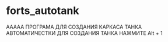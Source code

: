 # forts_autotank
ААААА ПРОГРАМА ДЛЯ СОЗДАНИЯ КАРКАСА ТАНКА АВТОМАТИЧЕСТКИ
ДЛЯ СОЗДАНИЯ ТАНКА НАЖМИТЕ Alt + 1

